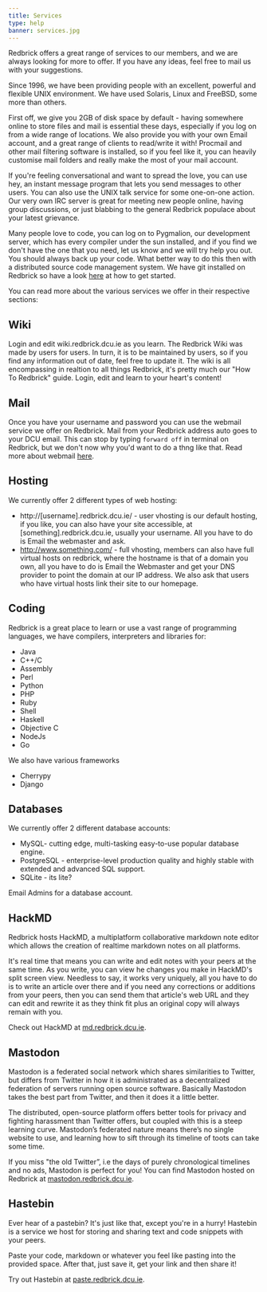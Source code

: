 ```yaml
---
title: Services
type: help
banner: services.jpg
---
```


Redbrick offers a great range of services to our members, and we are always looking for more to offer. If you have any ideas, feel free to mail us with your suggestions.

Since 1996, we have been providing people with an excellent, powerful and flexible UNIX environment. We have used Solaris, Linux and FreeBSD, some more than others.

First off, we give you 2GB of disk space by default - having somewhere online to store files and mail is essential these days, especially if you log on from a wide range of locations. We also provide you with your own Email account, and a great range of clients to read/write it with! Procmail and other mail filtering software is installed, so if you feel like it, you can heavily customise mail folders and really make the most of your mail account.

If you're feeling conversational and want to spread the love, you can use hey, an instant message program that lets you send messages to other users. You can also use the UNIX talk service for some one-on-one action. Our very own IRC server is great for meeting new people online, having group discussions, or just blabbing to the general Redbrick populace about your latest grievance.

Many people love to code, you can log on to Pygmalion, our development server, which has every compiler under the sun installed, and if you find we don't have the one that you need, let us know and we will try help you out. You should always back up your code. What better way to do this then with a distributed source code management system. We have git installed on Redbrick so have a look [here](https://wiki.redbrick.dcu.ie/mw/Git) at how to get started.


You can read more about the various services we offer in their respective sections:

## Wiki

Login and edit wiki.redbrick.dcu.ie as you learn. The Redbrick Wiki was made by users for users. In turn, it is to be maintained by users, so if you find any information out of date, feel free to update it. The wiki is all encompassing in realtion to all things Redbrick, it's pretty much our "How To Redbrick" guide. Login, edit and learn to your heart's content!

## Mail

Once you have your username and password you can use the webmail service we offer on Redbrick. Mail from your Redbrick address auto goes to your DCU email. This can stop by typing ```forward off``` in terminal on Redbrick, but we don't now why you'd want to do a thng like that. Read more about webmail [here](https://wiki.redbrick.dcu.ie/mw/Webmail).

## Hosting

We currently offer 2 different types of web hosting:
*   http://[username].redbrick.dcu.ie/ - user vhosting is our default hosting, if you like, you can also have your site accessible, at [something].redbrick.dcu.ie, usually your username. All you have to do is Email the webmaster and ask.
*   http://www.something.com/ - full vhosting, members can also have full virtual hosts on redbrick, where the hostname is that of a domain you own, all you have to do is Email the Webmaster and get your DNS provider to point the domain at our IP address. We also ask that users who have virtual hosts link their site to our homepage.

## Coding

Redbrick is a great place to learn or use a vast range of programming languages,
we have compilers, interpreters and libraries for:

*   Java
*   C++/C
*   Assembly
*   Perl
*   Python
*   PHP
*   Ruby
*   Shell
*   Haskell
*   Objective C
*   NodeJs
*   Go

We also have various frameworks

*   Cherrypy
*   Django

## Databases

We currently offer 2 different database accounts:

*   MySQL- cutting edge, multi-tasking easy-to-use popular database engine.
*   PostgreSQL - enterprise-level production quality and highly stable with extended and advanced SQL support.
*   SQLite - its lite?

Email Admins for a database account.

## HackMD

Redbrick hosts HackMD, a multiplatform collaborative markdown note editor
which allows the creation of realtime markdown notes on all platforms.

It's real time that means you can write and edit notes with your peers at the
same time. As you write, you can view he changes you make in HackMD's split
screen view. Needless to say, it works very uniquely, all you have to do is to
write an article over there and if you need any corrections or additions from
your peers, then you can send them that article's web URL and they can edit
and rewrite it as they think fit plus an original copy will always remain with you.

Check out HackMD at [md.redbrick.dcu.ie](https://md.redbrick.dcu.ie).

## Mastodon

Mastodon is a federated social network which shares similarities to Twitter,
but differs from Twitter in how it is administrated as a decentralized
federation of servers running open source software. Basically Mastodon takes
the best part from Twitter, and then it does it a little better.

The distributed, open-source platform offers better tools for privacy and
fighting harassment than Twitter offers, but coupled with this is a steep
learning curve. Mastodon’s federated nature means there’s no single website
to use, and learning how to sift through its timeline of toots can take some time.

If you miss "the old Twitter”, i.e the days of purely chronological timelines
and no ads, Mastodon is perfect for you! You can find Mastodon hosted on Redbrick
at [mastodon.redbrick.dcu.ie](https://mastodon.redbrick.dcu.ie).

## Hastebin

Ever hear of a pastebin? It's just like that, except you're in a hurry! Hastebin
is a service we host for storing and sharing text and code snippets with your peers.

Paste your code, markdown or whatever you feel like pasting into the provided space.
After that, just save it, get your link and then share it!

Try out Hastebin at [paste.redbrick.dcu.ie](https://paste.redbrick.dcu.ie).
